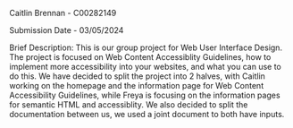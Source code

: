 Caitlin Brennan - C00282149

Submission Date - 03/05/2024

Brief Description:
This is our group project for Web User Interface Design. The project is focused on Web Content Accessiblity Guidelines, how to implement more accessibility into your websites, and what you can use to do this. 
We have decided to split the project into 2 halves, with Caitlin working on the homepage and the information page for Web Content
Accessibility Guidelines, while Freya is focusing on the information pages for semantic HTML and accessiblity. We also decided to split the documentation between us, we used a joint document to both have inputs.
